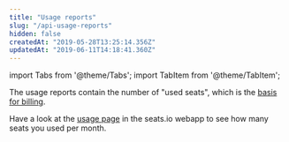 ```yaml
---
title: "Usage reports"
slug: "/api-usage-reports"
hidden: false
createdAt: "2019-05-28T13:25:14.356Z"
updatedAt: "2019-06-11T14:18:41.360Z"
---
```


import Tabs from '@theme/Tabs';
import TabItem from '@theme/TabItem';

The usage reports contain the number of "used seats", which is the [basis for billing](https://www.seats.io/pricing).

Have a look at the [usage page](https://app-v2.seats.io/reports) in the seats.io webapp to see how many seats you used per month.

